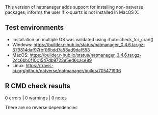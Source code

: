 This version of natmanager adds support for installing non-natverse packages, informs the user
if x-quartz is not installed in MacOS X.

## Test environments
* Installation on multiple OS was validated using rhub::check_for_cran()
* Windows: https://builder.r-hub.io/status/natmanager_0.4.6.tar.gz-379814daf97fbf06bdd7a53ad9daf553
* MacOS: https://builder.r-hub.io/status/natmanager_0.4.6.tar.gz-2cc6bb0f10c1547db9723e5ed6cace89
* Linux: https://travis-ci.org/github/natverse/natmanager/builds/705471936


## R CMD check results

0 errors | 0 warnings | 0 notes

There are no reverse dependencies 
